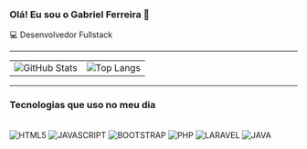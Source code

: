 ### Olá! Eu sou o Gabriel Ferreira 👋
 💻 Desenvolvedor Fullstack 
___
  <table>
  <tr>
    <td>
      <img src="https://github-readme-stats-9jq1.vercel.app/api?username=GabrielBacaf&show_icons=true&theme=dark" alt="GitHub Stats" />
    </td>
    <td >
      <img src="https://github-readme-stats.vercel.app/api/top-langs/?username=GabrielBacaf&stats_format=bytes" alt="Top Langs" />
    </td>
  </tr>
</table>

___
### Tecnologias que uso no meu dia

<div style="display: inline_block"></br>
<img align="center" alt="HTML5" src="https://img.shields.io/badge/HTML5-E34F26?style=for-the-badge&logo=html5&logoColor=white" />
<img align="center" alt="JAVASCRIPT" src="https://img.shields.io/badge/JavaScript-323330?style=for-the-badge&logo=javascript&logoColor=F7DF1E" />
<img align="center" alt="BOOTSTRAP" src="https://img.shields.io/badge/Bootstrap-563D7C?style=for-the-badge&logo=bootstrap&logoColor=white" />
<img align="center" alt="PHP" src="https://img.shields.io/badge/PHP-777BB4?style=for-the-badge&logo=php&logoColor=white" />
<img align="center" alt="LARAVEL" src="https://img.shields.io/badge/Laravel-FF2D20?style=for-the-badge&logo=laravel&logoColor=white" />
<img align="center" alt="JAVA" src="https://img.shields.io/badge/Java-ED8B00?style=for-the-badge&logo=openjdk&logoColor=white" />

</div>
